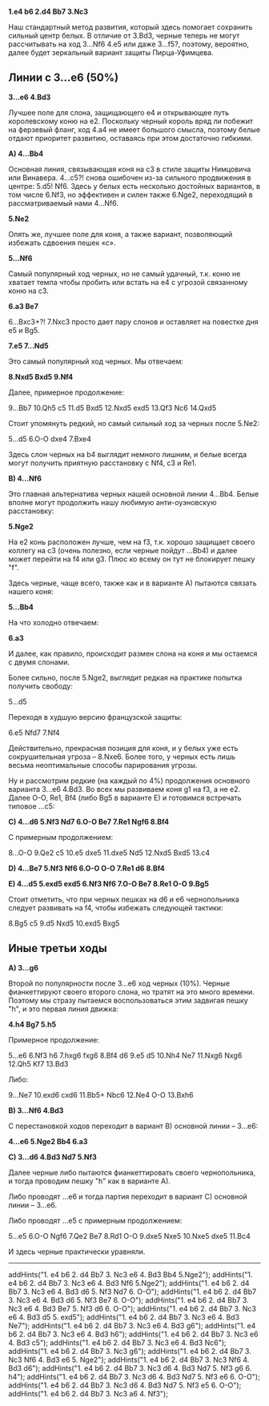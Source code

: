 **1.e4 b6 2.d4 Bb7 3.Nc3**

Наш стандартный метод развития, который здесь помогает сохранить сильный центр белых. В отличие от 3.Bd3, черные теперь не могут рассчитывать на ход 3...Nf6 4.e5 или даже 3...f5?, поэтому, вероятно, далее будет зеркальный вариант защиты Пирца-Уфимцева.

## Линии с 3...e6 (50%)

**3...e6 4.Bd3**

Лучшее поле для слона, защищающего e4 и открывающее путь королевскому коню на e2. Поскольку черный король вряд ли побежит на ферзевый фланг, ход 4.a4 не имеет большого смысла, поэтому белые отдают приоритет развитию, оставаясь при этом достаточно гибкими.

**A) 4...Bb4**

Основная линия, связывающая коня на с3 в стиле защиты Нимцовича или Винавера. 4...c5?! снова ошибочен из-за сильного продвижения в центре: 5.d5! Nf6. Здесь у белых есть несколько достойных вариантов, в том числе 6.Nf3, но эффективен и силен также 6.Nge2, переходящий в рассматриваемый нами 4...Nf6.

**5.Ne2**

Опять же, лучшее поле для коня, а также вариант, позволяющий избежать сдвоения пешек «c».

**5...Nf6**

Самый популярный ход черных, но не самый удачный, т.к. коню не хватает темпа чтобы пробить или встать на е4 с угрозой связанному коню на c3.

**6.a3 Be7**

6...Bxc3+?! 7.Nxc3 просто дает пару слонов и оставляет на повестке дня e5 и Bg5.

**7.e5 7...Nd5**

Это самый популярный ход черных. Мы отвечаем:

**8.Nxd5 Bxd5 9.Nf4**

Далее, примерное продолжение:

9...Bb7 10.Qh5 c5 11.d5 Bxd5 12.Nxd5 exd5 13.Qf3 Nc6 14.Qxd5

Стоит упомянуть редкий, но самый сильный ход за черных после 5.Ne2:

5...d5 6.O-O dxe4 7.Bxe4

Здесь слон черных на b4 выглядит немного лишним, и белые всегда могут получить приятную расстановку с Nf4, c3 и Re1.

**B) 4...Nf6**

Это главная альтернатива черных нашей основной линии 4...Bb4. Белые вполне могут продолжить нашу любимую анти-оуэновскую расстановку:

**5.Nge2**

На e2 конь расположен лучше, чем на f3, т.к. хорошо защищает своего коллегу на c3 (очень полезно, если черные пойдут ...Bb4) и далее может перейти на f4 или g3. Плюс ко всему он тут не блокирует пешку "f".

Здесь черные, чаще всего, также как и в варианте A) пытаются связать нашего коня:

**5...Bb4**

На что холодно отвечаем:

**6.a3**

И далее, как правило, происходит размен слона на коня и мы остаемся с двумя слонами.

Более сильно, после 5.Nge2, выглядит редкая на практике попытка получить свободу:

5...d5

Переходя в худшую версию французской защиты:

6.e5 Nfd7 7.Nf4

Действительно, прекрасная позиция для коня, и у белых уже есть сокрушительная угроза – 8.Nxe6. Более того, у черных есть лишь весьма неоптимальные способы парирования угрозы.<addz start="8.Nxe6"/>

Ну и рассмотрим редкие (на каждый по 4%) продолжения основного варианта 3...e6 4.Bd3. Во всех мы развиваем коня g1 на f3, а не e2. Далее O-O, Re1, Bf4 (либо Bg5 в варианте E) и готовимся встречать типовое ...c5:

**C) 4...d6 5.Nf3 Nd7 6.O-O Be7 7.Re1 Ngf6 8.Bf4**

С примерным продолжением:

8...O-O 9.Qe2 c5 10.e5 dxe5 11.dxe5 Nd5 12.Nxd5 Bxd5 13.c4

**D) 4...Be7 5.Nf3 Nf6 6.O-O O-O 7.Re1 d6 8.Bf4**

**E) 4...d5 5.exd5 exd5 6.Nf3 Nf6 7.O-O Be7 8.Re1 O-O 9.Bg5**

Стоит отметить, что при черных пешках на d6 и e6 чернопольника следует развивать на f4, чтобы избежать следующей тактики:

8.Bg5 c5 9.d5 Nxd5 10.exd5 Bxg5<add start="8.Bg5" value="4...Be7 5.Nf3 Nf6 6.O-O O-O 7.Re1 d6"/>

## Иные третьи ходы

**A) 3...g6**

Второй по популярности после 3...e6 ход черных (10%). Черные фианкеттируют своего второго слона, но тратят на это много времени. Поэтому мы стразу пытаемся воспользоваться этим задвигая пешку "h", и это первая линия движка:

**4.h4 Bg7 5.h5**

Примерное продолжение:

5...e6 6.Nf3 h6 7.hxg6 fxg6 8.Bf4 d6 9.e5 d5 10.Nh4 Ne7 11.Nxg6 Nxg6 12.Qh5 Kf7 13.Bd3

Либо:

9...Ne7 10.exd6 cxd6 11.Bb5+ Nbc6 12.Ne4 O-O 13.Bxh6

**B) 3...Nf6 4.Bd3**

С перестановкой ходов переходит в вариант B) основной линии – 3...e6:

**4...e6 5.Nge2 Bb4 6.a3**

**C) 3...d6 4.Bd3 Nd7 5.Nf3**

Далее черные либо пытаются фианкеттировать своего чернопольника, и тогда проводим пешку "h" как в варианте A).

Либо проводят ...e6 и тогда партия переходит в вариант C) основной линии – 3...e6.

Либо проводят ...e5 с примерным продолжением:

5...e5 6.O-O Ngf6 7.Qe2 Be7 8.Rd1 O-O 9.dxe5 Nxe5 10.Nxe5 dxe5 11.Bc4

И здесь черные практически уравняли.

---

addHints("1. e4 b6 2. d4 Bb7 3. Nc3 e6 4. Bd3 Bb4 5.Nge2");
addHints("1. e4 b6 2. d4 Bb7 3. Nc3 e6 4. Bd3 Nf6 5.Nge2");
addHints("1. e4 b6 2. d4 Bb7 3. Nc3 e6 4. Bd3 d6 5. Nf3 Nd7 6. O-O");
addHints("1. e4 b6 2. d4 Bb7 3. Nc3 e6 4. Bd3 d6 5. Nf3 Be7 6. O-O");
addHints("1. e4 b6 2. d4 Bb7 3. Nc3 e6 4. Bd3 Be7 5. Nf3 d6 6. O-O");
addHints("1. e4 b6 2. d4 Bb7 3. Nc3 e6 4. Bd3 d5 5. exd5");
addHints("1. e4 b6 2. d4 Bb7 3. Nc3 e6 4. Bd3 Ne7");
addHints("1. e4 b6 2. d4 Bb7 3. Nc3 e6 4. Bd3 g6");
addHints("1. e4 b6 2. d4 Bb7 3. Nc3 e6 4. Bd3 h6");
addHints("1. e4 b6 2. d4 Bb7 3. Nc3 e6 4. Bd3 c5");
addHints("1. e4 b6 2. d4 Bb7 3. Nc3 e6 4. Bd3 Nc6");
addHints("1. e4 b6 2. d4 Bb7 3. Nc3 g6");
addHints("1. e4 b6 2. d4 Bb7 3. Nc3 Nf6 4. Bd3 e6 5. Nge2");
addHints("1. e4 b6 2. d4 Bb7 3. Nc3 Nf6 4. Bd3 d6");
addHints("1. e4 b6 2. d4 Bb7 3. Nc3 d6 4. Bd3 Nd7 5. Nf3 g6 6. h4");
addHints("1. e4 b6 2. d4 Bb7 3. Nc3 d6 4. Bd3 Nd7 5. Nf3 e6 6. O-O");
addHints("1. e4 b6 2. d4 Bb7 3. Nc3 d6 4. Bd3 Nd7 5. Nf3 e5 6. O-O");
addHints("1. e4 b6 2. d4 Bb7 3. Nc3 a6 4. Nf3");